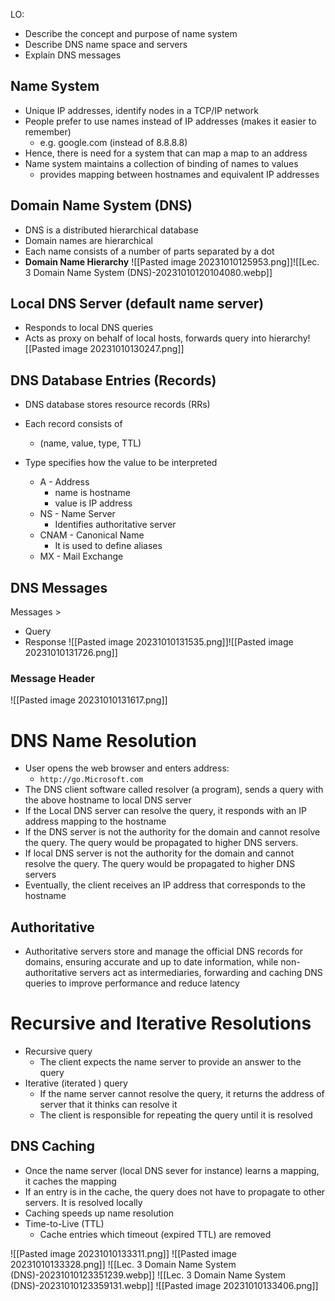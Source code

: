 LO:
- Describe the concept and purpose of name system 
- Describe DNS name space and servers
- Explain DNS messages

## Name System 
- Unique IP addresses, identify nodes in a TCP/IP network 
- People prefer to use names instead of IP addresses (makes it easier to remember)
	- e.g. google.com (instead of 8.8.8.8)
- Hence, there is need for a system that can map a map to an address
- Name system maintains a collection of binding of names to values
	- provides mapping between hostnames and equivalent IP addresses

## Domain Name System (DNS)
- DNS is a distributed hierarchical database
- Domain names are hierarchical 
- Each name consists of a number of parts separated by a dot 
- **Domain Name Hierarchy** ![[Pasted image 20231010125953.png]]![[Lec. 3 Domain Name System (DNS)-20231010120104080.webp]]

## Local DNS Server (default name server)
- Responds to local DNS queries 
- Acts as proxy on behalf of local hosts, forwards query into hierarchy![[Pasted image 20231010130247.png]]

## DNS Database Entries (Records)
- DNS database stores resource records (RRs)
- Each record consists of
	- (name, value, type, TTL)

- Type specifies how the value to be interpreted
	- A - Address
		- name is hostname
		- value is IP address
	- NS - Name Server
		- Identifies authoritative server
	- CNAM - Canonical Name
		- It is used to define aliases 
	- MX - Mail Exchange

## DNS Messages

Messages >
- Query 
- Response
![[Pasted image 20231010131535.png]]![[Pasted image 20231010131726.png]]

### Message Header

![[Pasted image 20231010131617.png]]


# DNS Name Resolution 

- User opens the web browser and enters address:
	- `http://go.Microsoft.com`
- The DNS client software called resolver (a program), sends a query with the above hostname to local DNS server
- If the Local DNS server can resolve the query, it responds with an IP address mapping to the hostname 
- If the DNS server is not the authority for the domain and cannot resolve the query. The query would be propagated to higher DNS servers.
- If local DNS server is not the authority for the domain and cannot resolve the query. The query would be propagated to higher DNS servers
- Eventually, the client receives an IP address that corresponds to the hostname

## Authoritative 
- Authoritative servers store and manage the official DNS records for domains, ensuring accurate and up to date information, while non-authoritative servers act as intermediaries, forwarding and caching DNS queries to improve performance and reduce latency 
# Recursive and Iterative Resolutions
- Recursive query 
	- The client expects the name server to provide an answer to the query 
- Iterative (iterated ) query 
	- If the name server cannot resolve the query, it returns the address of server that it thinks can resolve it
	- The client is responsible for repeating the query until it is resolved

## DNS Caching

- Once the name server (local DNS sever for instance) learns a mapping, it caches the mapping 
- If an entry is in the cache, the query does not have to propagate to other servers. It is resolved locally
- Caching speeds up name resolution 
- Time-to-Live (TTL)
	- Cache entries which timeout (expired TTL) are removed

![[Pasted image 20231010133311.png]]
![[Pasted image 20231010133328.png]]
![[Lec. 3 Domain Name System (DNS)-20231010123351239.webp]]
![[Lec. 3 Domain Name System (DNS)-20231010123359131.webp]]
![[Pasted image 20231010133406.png]]








